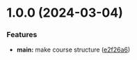 # 1.0.0 (2024-03-04)


### Features

* **main:** make course structure ([e2f26a6](https://github.com/addrozzhanova/os-intro/commit/e2f26a62c065a3f11b71819d2163708bc51cd029))



